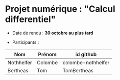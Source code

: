 # Projet numérique : "Calcul differentiel"

* Date de rendu : **30 octobre au plus tard**

* Participants :

|Nom | Prénom | id github|
|--- | --- | ---|
|Nothhelfer | Colombe | colombe-nothhelfer|
|Bertheas | Tom | TomBertheas|
